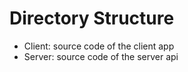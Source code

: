 # Directory Structure

- Client: source code of the client app
- Server: source code of the server api


